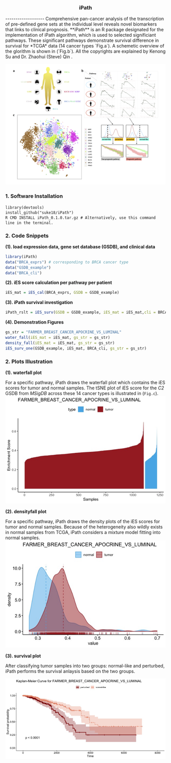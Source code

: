 <center> <h3> iPath </h3> </center>
-------------------
Comprehensive pan-cancer analysis of the transcription of pre-defined gene sets at the individual level reveals novel biomarkers that links to clinical prognosis. **iPath** is an R package designated for the implementation of iPath algorithm, which is used to selected significiant pathways. These significant pathways demonstrate survival difference in survival for *TCGA* data (14 cancer types `Fig.a`). A schemetic overview of the glorithm is shown in (`Fig.b`). All the copyrights are explained by Kenong Su <kenong.su@emory.edu> and Dr. Zhaohui (Steve) Qin <zhaohui.qin@emory.edu>.

![workflow](/assets/Fig.png)

### 1. Software Installation
```
library(devtools)
install_github("suke18/iPath")
R CMD INSTALL iPath_0.1.0.tar.gz # Alternatively, use this command line in the terminal.
```

### 2. Code Snippets
**(1). load expression data, gene set database (GSDB), and clinical data**
```r
library(iPath)
data("BRCA_exprs") # corresponding to BRCA cancer type
data("GSDB_example")
data("BRCA_cli")
```
**(2). iES score calculation per pathway per patient**
```r
iES_mat = iES_cal(BRCA_exprs, GSDB = GSDB_example)
```
**(3). iPath survival investigation**
```r
iPath_rslt = iES_surv(GSDB = GSDB_example, iES_mat = iES_mat,cli = BRCA_cli, qval=F)
```
**(4). Demonstration Figures**
```r
gs_str = "FARMER_BREAST_CANCER_APOCRINE_VS_LUMINAL"
water_fall(iES_mat = iES_mat, gs_str = gs_str)
density_fall(iES_mat = iES_mat, gs_str = gs_str)
iES_surv_one(GSDB_example, iES_mat, BRCA_cli, gs_str = gs_str)
```

### 2. Plots Illustration
**(1). waterfall plot**

For a specific pathway, iPath draws the waterfall plot which contains the iES scores for tumor and normal samples. The tSNE plot of iES score for the *C2* GSDB from *MSigDB* across these 14 cancer types is illustrated in (`Fig.c`).
![waterfall](/assets/Waterfall.jpeg)

**(2). densityfall plot**

For a specific pathway, iPath draws the density plots of the iES scores for tumor and normal samples. Because of the heterogeneity also wildly exists in normal samples from TCGA, iPath considers a mixture model fitting into normal samples.
![densityfall](/assets/densityfall.jpeg)

**(3). survival plot**

After classifying tumor samples into two groups: normal-like and perturbed, iPath performs the survival anlaysis based on the two groups.

![survivalone](/assets/Survival.jpeg)
